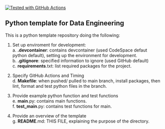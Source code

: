 [![Tested with GitHub Actions](https://github.com/halfmoonliu/PyTemplateDE/actions/workflows/cicd.yml/badge.svg)](https://github.com/halfmoonliu/PyTemplateDE/actions/workflows/cicd.yml)
## Python template for Data Engineering

This is a python template repository doing the following:

1. Set up enviroment for development:
  <br>a. **.devcontainer**: contains devcontainer (used CodeSpace defaut python default), setting up the environment for development.
  <br>b. **.gitignore**: specified information to ignore (used GitHub default)
  <br>c. **requirements**.txt: list required packages for the project.

2. Specify GitHub Actions and Timing
  <br>d. **Makefile**: when pushed/ pulled to main branch, install packages, then lint, format and test python files in the branch.

3. Provide example python function and test functions 
   <br>e. **main**.py: contains main functions.
   <br>f. **test_main**.py: contains test functions for main.

4. Provide an overview of the template
   <br>g. **README**.md: THIS FILE, explaining the purpose of the directory.
